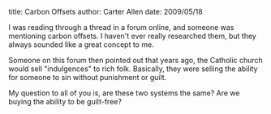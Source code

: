 title: Carbon Offsets
author: Carter Allen
date: 2009/05/18

I was reading through a thread in a forum online, and someone was mentioning carbon offsets. I haven't ever really researched them, but they always sounded like a great concept to me.  

Someone on this forum then pointed out that years ago, the Catholic church would sell "indulgences" to rich folk. Basically, they were selling the ability for someone to sin without punishment or guilt.  

My question to all of you is, are these two systems the same? Are we buying the ability to be guilt-free?